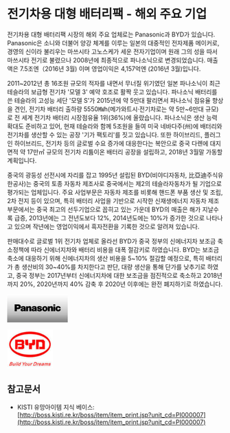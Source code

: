 # 전기차용 대형 배터리팩 - 해외 주요 기업

전기차용 대형 배터리팩 시장의 해외 주요 업체로는 Panasonic과 BYD가 있습니다. Panasonic은 소니와 더불어 양강 체계를 이루는 일본의 대중적인 전자제품 메이커로, 경영의 신이라 불리우는 마쓰시타 고노스케가 세운 전자기업이며 원래 그의 성을 따서 마쓰시타 전기로 불렸으나 2008년에 최종적으로 파나소닉으로 변경되었습니다. 매출액은 7.5조엔（2016년 3월) 이며 영업이익은 4,157억엔 (2016년 3월)입니다.

2011~2012년 총 16조원 규모의 적자를 내면서 무너질 위기였던 일본 파나소닉이 최근 테슬라의 보급형 전기차 '모델 3' 예약 호조로 활짝 웃고 있습니다. 파나소닉 배터리를 쓴 테슬라의 고성능 세단 '모델 S'가 2015년에 약 5만대 팔리면서 파나소닉 점유율 향상을 견인, 전기차 배터리 출하량 5550㎿h(메가와트시·전기차로는 약 5만~6만대 규모)로 전 세계 전기차 배터리 시장점유율 1위(36%)에 올랐습니다.
파나소닉은 생산 능력 확대도 준비하고 있어, 현재 테슬라와 함께 5조원을 들여 미국 네바다주(州)에 배터리와 전기차를 생산할 수 있는 공장 '기가 팩토리'를 짓고 있습니다. 또한 하이브리드, 플러그인 하이브리드, 전기차 등의 글로벌 수요 증가에 대응한다는 복안으로 중국 다롄에 대지면적 약 17만㎡ 규모의 전기차 리튬이온 배터리 공장을 설립하고, 2018년 3월말 가동할 계획입니다.


중국의 광둥성 선전시에 자리를 잡고 1995년 설립된 BYD(비야디자동차, 比亞迪주식유한공사)는 중국의 토종 자동차 제조사로 중국에서는 제2의 테슬라자동차가 될 기업으로 평가되는 업체입니다. 주요 사업부문은 자동차 제조를 비롯해 핸드폰 부품 생산 및 조립, 2차 전지 등이 있으며, 특히 배터리 사업을 기반으로 시작한 신재생에너지 자동차 제조부문에서는 중국 최고의 선두기업으로 꼽히고 있는 가운데 BYD의 매출은 해가 지날수록 급증, 2013년에는 그 전년도보다 12%, 2014년도에는 10%가 증가한 것으로 나타나고 있으며 작년에는 영업이익에서 흑자전환을 기록한 것으로 알려져 있습니다.


판매대수로 글로벌 1위 전기차 업체로 올라선 BYD가 중국 정부의 신에너지차 보조금 축소정책에 따라 신에너지차와 배터리 비용을 대폭 절감키로 하였습니다.
BYD는 보조금 축소에 대응하기 위해 신에너지차의 생산 비용을 5~10% 절감할 예정으로, 특히 배터리가 총 생산비의 30~40%를 차지한다고 판단, 대량 생산을 통해 단가를 낮추기로 하였고, 중국 정부는 2017년부터 신에너지차에 대한 보조금을 점진적으로 축소하고 2018년까지 20%, 2020년까지 40% 감축 후 2020년 이후에는 완전 폐지하기로 하였습니다.


![](./images/전기차용대형배터리팩_Q13_1_3.PNG)


![](./images/전기차용대형배터리팩_Q13_1_3_.PNG)


## 참고문서
- KISTI 유망아이템 지식 베이스: [http://boss.kisti.re.kr/boss/item/item_print.jsp?unit_cd=PI000007](http://boss.kisti.re.kr/boss/item/item_print.jsp?unit_cd=PI000007)
